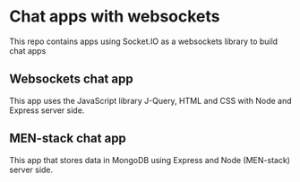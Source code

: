 # Chat apps with websockets

This repo contains apps using Socket.IO as a websockets library to build chat apps

<!-- Both apps has just been refactored and updated to the latest Node version
- Node v20.6.0 -->

## Websockets chat app

This app uses the JavaScript library J-Query, HTML and CSS with Node and Express server side.

## MEN-stack chat app

This app that stores data in MongoDB using Express and Node (MEN-stack) server side.
